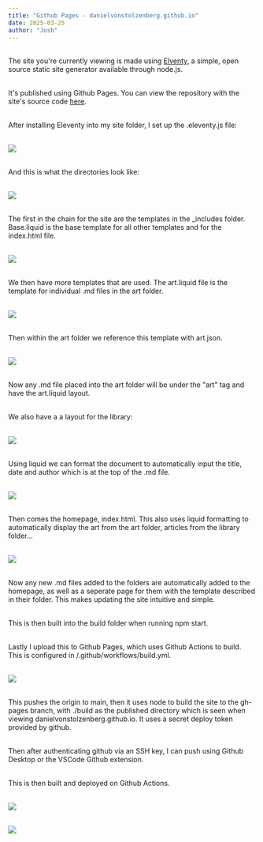 ```yaml
---
title: "Github Pages - danielvonstolzenberg.github.io"
date: 2025-03-25
author: "Josh"
---
```


<br> The site you're currently viewing is made using [Elventy](https://www.11ty.dev/), a simple, open source static site generator available through node.js.

<br> It's published using Github Pages. You can view the repository with the site's source code [here](https://github.com/danielvonstolzenberg/danielvonstolzenberg.github.io).

<br> After installing Eleventy into my site folder, I set up the .eleventy.js file:

<br> ![](/assets/img/dvssite/eleventyjs.png)

<br> And this is what the directories look like:  

<br> ![](/assets/img/dvssite/directories.png)

<br> The first in the chain for the site are the templates in the _includes folder. Base.liquid is the base template for all other templates and for the index.html file.

<br> ![](/assets/img/dvssite/baseliquid.png)

<br> We then have more templates that are used. The art.liquid file is the template for individual .md files in the art folder.

<br> ![](/assets/img/dvssite/artliquid.png)

<br> Then within the art folder we reference this template with art.json.

<br> ![](/assets/img/dvssite/artjson.png)

<br> Now any .md file placed into the art folder will be under the "art" tag and have the art.liquid layout.

<br> We also have a a layout for the library:

<br> ![](/assets/img/dvssite/libliquid.png)

<br> Using liquid we can format the document to automatically input the title, date and author which is at the top of the .md file.

<br> ![](/assets/img/dvssite/artmd.png)

<br> Then comes the homepage, index.html. This also uses liquid formatting to automatically display the art from the art folder, articles from the library folder...

<br> ![](/assets/img/dvssite/indexhtml.png)

<br> Now any new .md files added to the folders are automatically added to the homepage, as well as a seperate page for them with the template described in their folder. This makes updating the site intuitive and simple.

<br> This is then built into the build folder when running npm start.

<br> Lastly I upload this to Github Pages, which uses Github Actions to build. This is configured in /.github/workflows/build.yml.

<br> ![](/assets/img/dvssite/buildyml.png)

<br> This pushes the origin to main, then it uses node to build the site to the gh-pages branch, with ./build as the published directory which is seen when viewing danielvonstolzenberg.github.io. It uses a secret deploy token provided by github.

<br> Then after authenticating github via an SSH key, I can push using Github Desktop or the VSCode Github extension.

<br> This is then built and deployed on Github Actions.

<br> ![](/assets/img/dvssite/buildeleventy.png)

<br> ![](/assets/img/dvssite/deploy.png)
